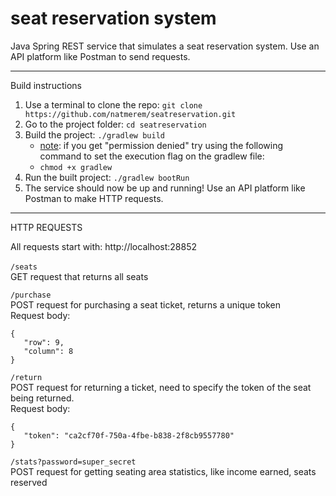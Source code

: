 # seat reservation system

Java Spring REST service that simulates a seat reservation system.
Use an API platform like Postman to send requests.

<hr>

Build instructions

1. Use a terminal to clone the repo: ```git clone https://github.com/natmerem/seatreservation.git```
2. Go to the project folder: ```cd seatreservation```
3. Build the project: ```./gradlew build```
    * [note](https://stackoverflow.com/questions/17668265/gradlew-permission-denied): if you get "permission denied" try using the following command to set the execution flag on the gradlew file:
    * ```chmod +x gradlew```
4. Run the built project: ```./gradlew bootRun```
5. The service should now be up and running! Use an API platform like Postman to make HTTP requests.

<hr>

HTTP REQUESTS

All requests start with: http://localhost:28852
<br>
<br>
```/seats``` \
GET request that returns all seats

```/purchase```  
POST request for purchasing a seat ticket, returns a unique token \
Request body:
```
{
   "row": 9,
   "column": 8
}
```

```/return```  
POST request for returning a ticket, need to specify the token of the seat being returned.  
Request body:
```
{
   "token": "ca2cf70f-750a-4fbe-b838-2f8cb9557780"
}
```

```/stats?password=super_secret```  
POST request for getting seating area statistics, like income earned, seats reserved

